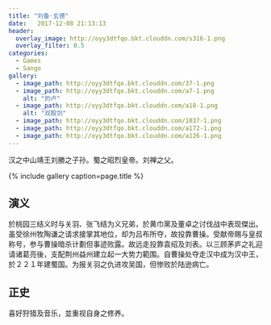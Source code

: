 ```yaml
---
title: "刘备·玄德"
date:   2017-12-08 21:13:13
header:
  overlay_image: http://oyy3dtfqo.bkt.clouddn.com/s316-1.png
  overlay_filter: 0.5
categories:
  - Games
  - Sango
gallery:
  - image_path: http://oyy3dtfqo.bkt.clouddn.com/37-1.png
  - image_path: http://oyy3dtfqo.bkt.clouddn.com/a7-1.png
    alt: "的卢"
  - image_path: http://oyy3dtfqo.bkt.clouddn.com/a18-1.png
    alt: "双股剑"
  - image_path: http://oyy3dtfqo.bkt.clouddn.com/1037-1.png
  - image_path: http://oyy3dtfqo.bkt.clouddn.com/a172-1.png
  - image_path: http://oyy3dtfqo.bkt.clouddn.com/a126-1.png
---
```


汉之中山靖王刘勝之子孙。蜀之昭烈皇帝。刘禅之父。

{% include gallery caption=page.title %}

## 演义

於桃园三结义时与关羽、张飞结为义兄弟，於黄巾黨及董卓之讨伐战中表现傑出。虽受徐州牧陶谦之请求接掌其地位，却为吕布所夺，故投靠曹操。受献帝赐与皇叔称号，参与曹操暗杀计劃但事迹败露。故远走投靠袁绍及刘表。以三顾茅庐之礼迎请诸葛亮後，支配荆州益州建立起一大势力範围。自曹操处夺走汉中成为汉中王，於２２１年建蜀国。为报关羽之仇进攻吴国，但惨败於陆逊病亡。

## 正史

喜好狩猎及音乐，並重视自身之修养。